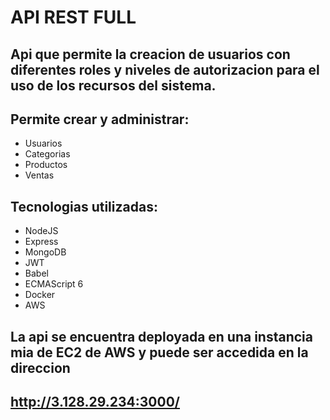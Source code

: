 # API REST FULL

## Api que permite la creacion de usuarios con diferentes roles y niveles de autorizacion para el uso de los recursos del sistema.

## Permite crear y administrar:
* Usuarios
* Categorias
* Productos
* Ventas

## Tecnologias utilizadas:

* NodeJS
* Express
* MongoDB
* JWT
* Babel
* ECMAScript 6
* Docker
* AWS

## La api se encuentra deployada en una instancia mia de EC2 de AWS y puede ser accedida en la direccion 
## http://3.128.29.234:3000/<endpoint>